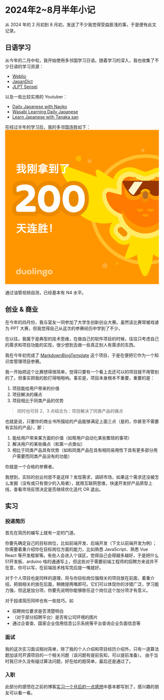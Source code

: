# 2024年2~8月半年小记

从 2024 年的 2 月初到 8 月初，发送了不少我觉得受益匪浅的事，于是便有此文记录。

## 日语学习

从今年的二月中旬，我开始使用多邻国学习日语。随着学习的深入，我也收集了不少日语的学习资源：

- [Weblio](https://www.weblio.jp/)
- [JapanDict](https://www.japandict.com/)
- [JLPT Sensei](https://jlptsensei.com/)

以及一些比较实用的 Youtuber：
- [Daily Japanese with Naoko](https://www.youtube.com/@DailyJapanese)
- [Wasabi Learning Daily Japanese](https://www.youtube.com/@Wasabito.Listening.Japanese)
- [Learn Japanese with Tanaka san](https://www.youtube.com/@japanese_tanakasan)

在经过半年的学习后，我的多邻国连胜如下：
![Duolingo](./.2024年2~8月半年小记/duolingo.png)

通过油管视频自测，已经基本有 N4 水平。

## 创业 & 商业

在今年的四月份，我与室友一同参加了大学生创新创业大赛。虽然该比赛常被戏谑为 PPT 大赛，但我觉得自己从这次的参赛经历中学到了不少。

在以往，我属于是典型的技术思维，在做自己的软件项目的时候，往往只考虑自己的需求和项目功能的实现，很少想到去做一些真正别人有需求的东西。

我在今年初完成了 [MarkdownBlogTemplate](https://github.com/BHznJNs/markdown-blog-template) 这个项目，于是在便把它作为一个知识库管理项目参赛。

我一开始把这个比赛想得很简单，觉得只要有一个看上去还可以的项目就不用管别的了。但事实把我的脸打得啪啪响。事实是，项目本身根本不重要，重要的是：

1. 项目能给用户带来的价值
2. 项目解决的痛点
3. 项目相比于同类产品的优势

> 同时也可将 2、3 点结合为：项目解决了同类产品的痛点

也就是说，只要你的商业书所描绘的产品能够满足上面三点（是的，你甚至不需要有实际的产品），即：
1. 能给用户带来某方面的价值（如帮用户自动化某些繁琐的事项）
2. 解决用户的某些痛点（和第一点类似）
3. 相比于同类产品具有优势（如和同类产品在具有相同易用性下具有更多部分用户需要而同类产品没有的功能）

你就是一个合格的参赛者。

我想到，实际的创业何尝不是这样？发现需求，调研市场，如果这个需求还没被怎么发掘（没有或只有很少的入局者），就用互联网思维，快速开发好产品原型上线，查看市场反馈决定是否继续优化迭代 OR 退出。

## 实习

### 投递简历

首先在简历的编写上就有一定的门道。

你要先确定自己的目标岗位，比如前端开发、后端开发（下文以前端开发为例）；
你需要着重介绍你在目标岗位方面的能力，比如熟悉 JavaScript、熟悉 Vue React 等开发框架等。有些人会进入个误区，觉得自己会得越多越好，于是把什么 51开发板、arduino 啥的通通写上，但这些对于需要前端工程师的招聘方来说并不在意，你可以写，在前端技术栈写完后提一嘴就好。

对于个人项目也是同样的道理，将与你目标岗位强相关的项目放在前面，着重介绍，把弱相关的放在后面，稍微提两嘴即可。它们可以体现你的涉猎广泛，学习能力强，但这是加分项，你要先说明你能够胜任这个岗位这个加分项才有意义。

对于投递简历同样也有一些技巧，如
- 招聘岗位要求是否清楚明白
- （对于部分招聘平台）是否有公司环境的图片
- 通过企查查、国家企业信用信息公示系统等平台查询企业负面信息等

### 面试

我的这次实习面试相对简单，除了我的个人介绍和项目经历介绍外，只有一道算法题加该司开源项目的一个相关问题（该问题有提前告知，可以提前准备）。
由于当时我已许久没有碰过算法问题，好在给的题简单，最后还是通过了。

### 入职

此部分的感悟在之前的博客[实习一个月后的一点感想](实习一个月后的一点感想.md)中基本都写到了，感兴趣的朋友可以看一看。
